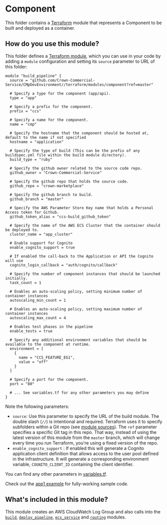 # Component

This folder contains a [Terraform](https://www.terraform.io/) module that represents a Component to be built and deployed as a container.

## How do you use this module?

This folder defines a [Terraform module](https://www.terraform.io/docs/modules/usage.html), which you can use in your
code by adding a `module` configuration and setting its `source` parameter to URL of this folder:

```hcl
module "build_pipeline" {
  source = "github.com/Crown-Commercial-Service/CMpDevEnvironment//terraform/modules/component?ref=master"

  # Specify a type for the component (app/api).
  type = "app"

  # Specify a prefix for the component.
  prefix = "ccs"

  # Specify a name for the component.
  name = "cmp"

  # Specify the hostname that the component should be hosted at, default to the name if not specified
  hostname = "application"

  # Specify the type of build (This can be the prefix of any buildspec.yml file within the build module directory).
  build_type = "ruby"

  # Specify the github owner related to the source code repo.
  github_owner = "Crown-Commercial-Service"

  # Specify the github repo that holds the source code.
  github_repo = "crown-marketplace"

  # Specify the github branch to build.
  github_branch = "master"

  # Specify the AWS Parameter Store Key name that holds a Personal Access token for Github.
  github_token_alias = "ccs-build_github_token"

  # Specify the name of the AWS ECS Cluster that the container should be deployed to.
  cluster_name = "app_cluster"

  # Enable support for Cognito
  enable_cognito_support = true

  # If enabled the call-back to the Application or API the Cognito will use
  cognito_login_callback = "auth/cognito/callback"

  # Specify the number of component instances that should be launched initially.
  task_count = 1

  # Enables an auto-scaling policy, setting minimum number of container instances
  autoscaling_min_count = 1

  # Enables an auto-scaling policy, setting maximum number of container instances
  autoscaling_max_count = 4

  # Enables test phases in the pipeline
  enable_tests = true

  # Specify any additional environment variables that should be available to the component at runtime.
  environment = [
    {
      name = "CCS_FEATURE_EG1",
      value = "off"
    } 
  ]

  # Specify a port for the component.
  port = "80"

  # ... See variables.tf for any other parameters you may define
}
```

Note the following parameters:

* `source`: Use this parameter to specify the URL of the build module. The double slash (`//`) is intentional 
  and required. Terraform uses it to specify subfolders within a Git repo (see [module 
  sources](https://www.terraform.io/docs/modules/sources.html)). The `ref` parameter specifies a specific Git tag in 
  this repo. That way, instead of using the latest version of this module from the `master` branch, which 
  will change every time you run Terraform, you're using a fixed version of the repo.
* `enable_cognito_support` : If enabled this will generate a Cognito application client definition that allows access to the user pool defined in the infrastructure. It will generate a corresponding environment variable, `COGNITO_CLIENT_ID` containing the client identifier.

You can find any other parameters in [variables.tf](variables.tf).

Check out the [app1 example](https://github.com/Crown-Commercial-Service/CMpDevEnvironment/blob/develop/terraform/build/app1/main.tf) for fully-working sample code. 

## What's included in this module?

This module creates an AWS CloudWatch Log Group and also calls into the [`build`](https://github.com/Crown-Commercial-Service/CMpDevEnvironment/tree/develop/terraform/modules/build), [`deploy_pipeline`](https://github.com/Crown-Commercial-Service/CMpDevEnvironment/tree/develop/terraform/modules/deploy_pipeline), [`ecs_service`](https://github.com/Crown-Commercial-Service/CMpDevEnvironment/tree/develop/terraform/modules/ecs_service) and [`routing`](https://github.com/Crown-Commercial-Service/CMpDevEnvironment/tree/develop/terraform/modules/routing) modules.
